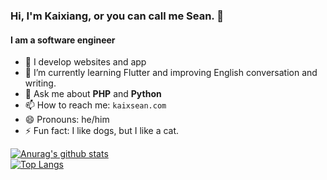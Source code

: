 ### Hi, I'm Kaixiang, or you can call me Sean. 👋
#### I am a software engineer
- 🔭 I develop websites and app
- 🌱 I’m currently learning Flutter and improving English conversation and writing.
- 💬 Ask me about **PHP** and **Python**
- 📫 How to reach me: `kaixsean.com`
- 😄 Pronouns: he/him
- ⚡ Fun fact: I like dogs, but I like a cat.

[![Anurag's github stats](https://github-readme-stats.vercel.app/api?username=kaixsean&theme=gruvbox)](https://github.com/kaixsean/github-readme-stats)  
[![Top Langs](https://github-readme-stats.vercel.app/api/top-langs/?username=kaixsean&layout=compact&theme=gruvbox)](https://github.com/kaixsean/github-readme-stats)
